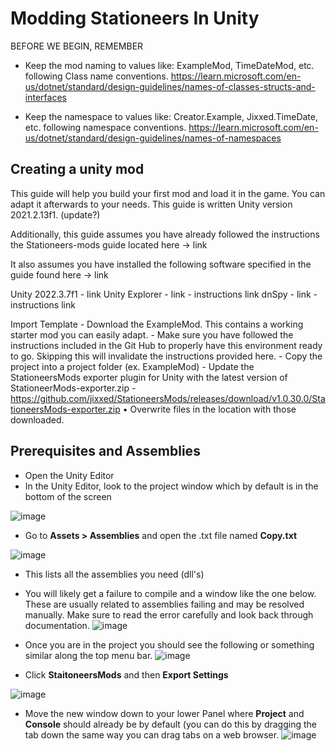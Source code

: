 # **Modding Stationeers In Unity**

BEFORE WE BEGIN, REMEMBER

- Keep the mod naming to values like: ExampleMod, TimeDateMod, etc. following Class name conventions.  https://learn.microsoft.com/en-us/dotnet/standard/design-guidelines/names-of-classes-structs-and-interfaces

- Keep the namespace to values like: Creator.Example, Jixxed.TimeDate, etc. following namespace conventions.  https://learn.microsoft.com/en-us/dotnet/standard/design-guidelines/names-of-namespaces


## **Creating a unity mod**

This guide will help you build your first mod and load it in the game. You can adapt it afterwards to your needs. This guide is written Unity version 2021.2.13f1. (update?)

Additionally, this guide assumes you have already followed the instructions the Stationeers-mods guide located here -> link

It also assumes you have installed the following software specified in the guide found here -> link


Unity 2022.3.7f1 - link
Unity Explorer - link - instructions link
dnSpy - link - instructions link



Import Template
	- Download the ExampleMod. This contains a working starter mod you can easily adapt.
	- Make sure you have followed the instructions included in the Git Hub to properly have this environment ready to go. Skipping this will invalidate the instructions provided here.
		- Copy the project into a project folder (ex. ExampleMod)
	- Update the StationeersMods exporter plugin for Unity with the latest version of StationeerMods-exporter.zip - https://github.com/jixxed/StationeersMods/releases/download/v1.0.30.0/StationeersMods-exporter.zip
		•  Overwrite files in the location with those downloaded.


## Prerequisites and Assemblies

 - Open the Unity Editor
 - In the Unity Editor, look to the project window which by default is in the bottom of the screen

![image](https://github.com/user-attachments/assets/7affb80f-5cc4-4c0c-a58e-12306162ab0d)


- Go to **Assets > Assemblies** and open the .txt file named **Copy.txt**

![image](https://github.com/user-attachments/assets/0c57a13c-9199-40e8-bf77-b1c22978826e)


- This lists all the assemblies you need (dll's)
- You will likely get a failure to compile and a window like the one below. These are usually related to assemblies failing and may be resolved manually. Make sure to read the error carefully and look back through documentation. 
![image](https://github.com/user-attachments/assets/b98fb883-06cc-4115-ab3b-630c1abc3f8f)

- Once you are in the project you should see the following or something similar along the top menu bar.
![image](https://github.com/user-attachments/assets/6cefd6a9-2fae-42b7-9354-67b455f980ad)

- Click **StaitoneersMods** and then **Export Settings**

![image](https://github.com/user-attachments/assets/2290a45d-2952-48bf-a934-e8e4358792b4)

- Move the new window down to your lower Panel where **Project** and **Console** should already be by default (you can do this by dragging the tab down the same way you can drag tabs on a web browser.
![image](https://github.com/user-attachments/assets/d45bfd2e-2154-4930-b83b-daa43d172e68)



